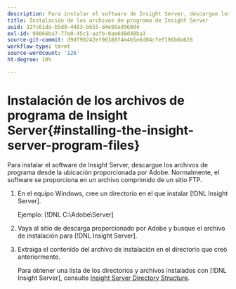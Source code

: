 ```yaml
---
description: Para instalar el software de Insight Server, descargue los archivos de programa desde la ubicación proporcionada por Adobe. Normalmente, el software se proporciona en un archivo comprimido de un sitio FTP.
title: Instalación de los archivos de programa de Insight Server
uuid: 32fc61da-b5d0-4463-b655-d4e99ad960d4
exl-id: 98066ba7-77e0-45c1-aafb-0ae6d8d48ba3
source-git-commit: d9df90242ef96188f4e4b5e6d04cfef196b0a628
workflow-type: tm+mt
source-wordcount: '126'
ht-degree: 10%

---
```


# Instalación de los archivos de programa de Insight Server{#installing-the-insight-server-program-files}

Para instalar el software de Insight Server, descargue los archivos de programa desde la ubicación proporcionada por Adobe. Normalmente, el software se proporciona en un archivo comprimido de un sitio FTP.

1. En el equipo Windows, cree un directorio en el que instalar [!DNL Insight Server].

   Ejemplo: [!DNL C:\Adobe\Server]

1. Vaya al sitio de descarga proporcionado por Adobe y busque el archivo de instalación para [!DNL Insight Server].
1. Extraiga el contenido del archivo de instalación en el directorio que creó anteriormente.

   Para obtener una lista de los directorios y archivos instalados con [!DNL Insight Server], consulte [Insight Server Directory Structure](../../../../home/c-inst-svr/c-cfg-stgs-ref/c-ins-svr-dir-str.md#concept-5bcc8cf6d4d44fa6be43a97d23d1a20c).
